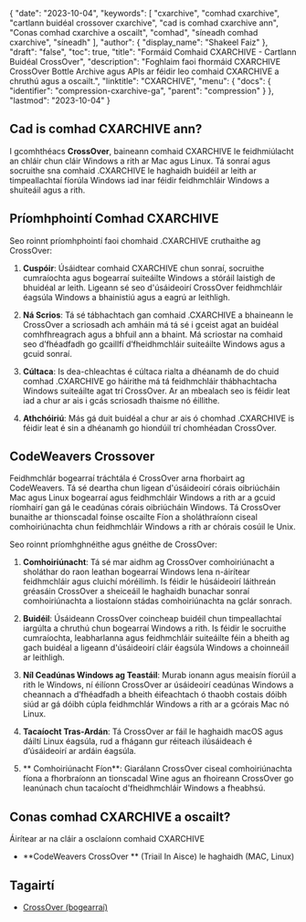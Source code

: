 {
  "date": "2023-10-04",
  "keywords": [
"cxarchive",
"comhad cxarchive",
"cartlann buidéal crossover cxarchive",
"cad is comhad cxarchive ann",
"Conas comhad cxarchive a oscailt",
"comhad",
"síneadh comhad cxarchive",
"síneadh"
],
  "author": {
    "display_name": "Shakeel Faiz"
},
  "draft": "false",
  "toc": true,
  "title": "Formáid Comhaid CXARCHIVE - Cartlann Buidéal CrossOver",
  "description": "Foghlaim faoi fhormáid CXARCHIVE CrossOver Bottle Archive agus APIs ar féidir leo comhaid CXARCHIVE a chruthú agus a oscailt.",
  "linktitle": "CXARCHIVE",
  "menu": {
    "docs": {
      "identifier": "compression-cxarchive-ga",
      "parent": "compression"
}
},
  "lastmod": "2023-10-04"
}

## Cad is comhad CXARCHIVE ann?

I gcomhthéacs **CrossOver**, baineann comhaid CXARCHIVE le feidhmiúlacht an chláir chun cláir Windows a rith ar Mac agus Linux. Tá sonraí agus socruithe sna comhaid .CXARCHIVE le haghaidh buidéil ar leith ar timpeallachtaí fíorúla Windows iad inar féidir feidhmchláir Windows a shuiteáil agus a rith.

## Príomhphointí Comhad CXARCHIVE

Seo roinnt príomhphointí faoi chomhaid .CXARCHIVE cruthaithe ag CrossOver:

1.  **Cuspóir**: Úsáidtear comhaid CXARCHIVE chun sonraí, socruithe cumraíochta agus bogearraí suiteáilte Windows a stóráil laistigh de bhuidéal ar leith. Ligeann sé seo d'úsáideoirí CrossOver feidhmchláir éagsúla Windows a bhainistiú agus a eagrú ar leithligh.
    
2.  **Ná Scrios**: Tá sé tábhachtach gan comhaid .CXARCHIVE a bhaineann le CrossOver a scriosadh ach amháin má tá sé i gceist agat an buidéal comhfhreagrach agus a bhfuil ann a bhaint. Má scriostar na comhaid seo d’fhéadfadh go gcaillfí d’fheidhmchláir suiteáilte Windows agus a gcuid sonraí.
    
3.  **Cúltaca**: Is dea-chleachtas é cúltaca rialta a dhéanamh de do chuid comhad .CXARCHIVE go háirithe má tá feidhmchláir thábhachtacha Windows suiteáilte agat trí CrossOver. Ar an mbealach seo is féidir leat iad a chur ar ais i gcás scriosadh thaisme nó éillithe.
    
4.  **Athchóiriú**: Más gá duit buidéal a chur ar ais ó chomhad .CXARCHIVE is féidir leat é sin a dhéanamh go hiondúil trí chomhéadan CrossOver. 

## CodeWeavers Crossover

Feidhmchlár bogearraí tráchtála é CrossOver arna fhorbairt ag CodeWeavers. Tá sé deartha chun ligean d'úsáideoirí córais oibriúcháin Mac agus Linux bogearraí agus feidhmchláir Windows a rith ar a gcuid ríomhairí gan gá le ceadúnas córais oibriúcháin Windows. Tá CrossOver bunaithe ar thionscadal foinse oscailte Fíon a sholáthraíonn ciseal comhoiriúnachta chun feidhmchláir Windows a rith ar chórais cosúil le Unix.

Seo roinnt príomhghnéithe agus gnéithe de CrossOver:

1.  **Comhoiriúnacht**: Tá sé mar aidhm ag CrossOver comhoiriúnacht a sholáthar do raon leathan bogearraí Windows lena n-áirítear feidhmchláir agus cluichí móréilimh. Is féidir le húsáideoirí láithreán gréasáin CrossOver a sheiceáil le haghaidh bunachar sonraí comhoiriúnachta a liostaíonn stádas comhoiriúnachta na gclár sonrach.
    
2.  **Buidéil**: Úsáideann CrossOver coincheap buidéil chun timpeallachtaí iargúlta a chruthú chun bogearraí Windows a rith. Is féidir le socruithe cumraíochta, leabharlanna agus feidhmchláir suiteáilte féin a bheith ag gach buidéal a ligeann d'úsáideoirí cláir éagsúla Windows a choinneáil ar leithligh.
    
3.  **Níl Ceadúnas Windows ag Teastáil**: Murab ionann agus meaisín fíorúil a rith le Windows, ní éilíonn CrossOver ar úsáideoirí ceadúnas Windows a cheannach a d’fhéadfadh a bheith éifeachtach ó thaobh costais dóibh siúd ar gá dóibh cúpla feidhmchlár Windows a rith ar a gcórais Mac nó Linux.
    
4.  **Tacaíocht Tras-Ardán**: Tá CrossOver ar fáil le haghaidh macOS agus dáiltí Linux éagsúla, rud a fhágann gur réiteach ilúsáideach é d’úsáideoirí ar ardáin éagsúla.
    
5.  ** Comhoiriúnacht Fíon**: Giarálann CrossOver ciseal comhoiriúnachta fíona a fhorbraíonn an tionscadal Wine agus an fhoireann CrossOver go leanúnach chun tacaíocht d'fheidhmchláir Windows a fheabhsú.

## Conas comhad CXARCHIVE a oscailt?

Áirítear ar na cláir a osclaíonn comhaid CXARCHIVE

- **CodeWeavers CrossOver ** (Triail In Aisce) le haghaidh (MAC, Linux)

## Tagairtí
* [CrossOver (bogearraí)](https://en.wikipedia.org/wiki/CrossOver_(software))


